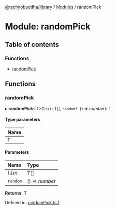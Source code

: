 [@technobuddha/library](../../README.md) / [Modules](../Modules.md) / randomPick

# Module: randomPick

## Table of contents

### Functions

- [randomPick](randompick.md#randompick)

## Functions

### randomPick

▸ **randomPick**<T\>(`list`: T[], `random?`: () => *number*): T

#### Type parameters

| Name |
| :------ |
| `T` |

#### Parameters

| Name | Type |
| :------ | :------ |
| `list` | T[] |
| `random` | () => *number* |

**Returns:** T

Defined in: [randomPick.ts:1](../../src/randomPick.ts#L1)
